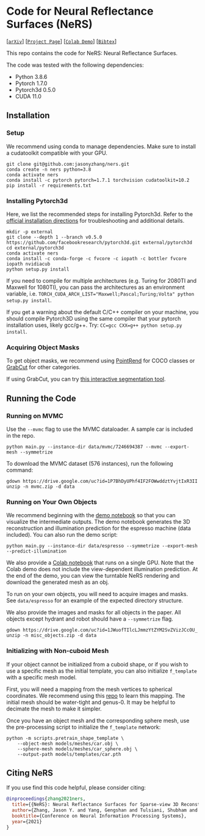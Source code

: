 # Code for Neural Reflectance Surfaces (NeRS)

[[`arXiv`](https://arxiv.org/abs/2110.07604)]
[[`Project Page`](https://jasonyzhang.com/ners/)]
[[`Colab Demo`](https://colab.research.google.com/drive/1L4Sl_9Osc2J_I5YpkteLrb-VbnwdDokd?usp=sharing)]
[[`Bibtex`](#CitingNeRS)]

This repo contains the code for NeRS: Neural Reflectance Surfaces.

The code was tested with the following dependencies:
* Python 3.8.6
* Pytorch 1.7.0
* Pytorch3d 0.5.0
* CUDA 11.0

## Installation

### Setup

We recommend using conda to manage dependencies. Make sure to install a cudatoolkit
compatible with your GPU.

```
git clone git@github.com:jasonyzhang/ners.git
conda create -n ners python=3.8
conda activate ners
conda install -c pytorch pytorch=1.7.1 torchvision cudatoolkit=10.2
pip install -r requirements.txt
```

### Installing Pytorch3d

Here, we list the recommended steps for installing Pytorch3d. Refer to the 
[official installation directions](https://github.com/facebookresearch/pytorch3d/blob/master/INSTALL.md)
for troubleshooting and additional details.

```
mkdir -p external
git clone --depth 1 --branch v0.5.0 https://github.com/facebookresearch/pytorch3d.git external/pytorch3d
cd external/pytorch3d
conda activate ners
conda install -c conda-forge -c fvcore -c iopath -c bottler fvcore iopath nvidiacub
python setup.py install
```

If you need to compile for multiple architectures (e.g. Turing for 2080TI and Maxwell
for 1080TI), you can pass the architectures as an environment variable, i.e. 
`TORCH_CUDA_ARCH_LIST="Maxwell;Pascal;Turing;Volta" python setup.py install`.

If you get a warning about the default C/C++ compiler on your machine, you should
compile Pytorch3D using the same compiler that your pytorch installation uses, likely
gcc/g++. Try: `CC=gcc CXX=g++ python setup.py install`.

### Acquiring Object Masks

To get object masks, we recommend using 
[PointRend](https://github.com/facebookresearch/detectron2/tree/master/projects/PointRend)
for COCO classes or [GrabCut](https://docs.opencv.org/master/d8/d83/tutorial_py_grabcut.html)
for other categories.

If using GrabCut, you can try [this interactive segmentation tool](https://github.com/jasonyzhang/interactive_grabcut).

## Running the Code

### Running on MVMC

Use the `--mvmc` flag to use the MVMC dataloader. A sample car is included in the repo.
```
python main.py --instance-dir data/mvmc/7246694387 --mvmc --export-mesh --symmetrize
```

To download the MVMC dataset (576 instances), run the following command:
```
gdown https://drive.google.com/uc?id=1P7BhDyUPhf4IF2FOWwddztYvjtIxR3II
unzip -n mvmc.zip -d data
```

### Running on Your Own Objects

We recommend beginning with the [demo notebook](notebooks/NeRS%20In-the-wild%20Demo.ipynb)
so that you can visualize the intermediate outputs. The demo notebook generates the 3D
reconstruction and illumination prediction for the espresso machine (data included). You
can also run the demo script:

```
python main.py --instance-dir data/espresso --symmetrize --export-mesh --predict-illumination
```

We also provide a [Colab notebook](https://colab.research.google.com/drive/1L4Sl_9Osc2J_I5YpkteLrb-VbnwdDokd?usp=sharing)
that runs on a single GPU. Note that the Colab demo does not include the view-dependent
illumination prediction. At the end of the demo, you can view the turntable NeRS
rendering and download the generated mesh as an obj.

To run on your own objects, you will need to acquire images and masks. See
`data/espresso` for an example of the expected directory structure.

We also provide the images and masks for all objects in the paper. All objects except
hydrant and robot should have a `--symmetrize` flag.
```
gdown https://drive.google.com/uc?id=1JWuofTIlcLJmmzYtZYM2SvZVizJCcOU_
unzip -n misc_objects.zip -d data
```

### Initializing with Non-cuboid Mesh

If your object cannot be initialized from a cuboid shape, or if you wish to use a
specific mesh as the initial template, you can also initialize `f_template` with a
specific mesh model.

First, you will need a mapping from the mesh vertices to spherical coordinates. We
recommend using this [repo](https://github.com/icemiliang/spherical_harmonic_maps) to
learn this mapping. The initial mesh should be water-tight and genus-0. It may be
helpful to decimate the mesh to make it simpler.

Once you have an object mesh and the corresponding sphere mesh, use the pre-processing
script to initialize the `f_template` network:
```
python -m scripts.pretrain_shape_template \
    --object-mesh models/meshes/car.obj \
    --sphere-mesh models/meshes/car_sphere.obj \
    --output-path models/templates/car.pth
```

## <a name="CitingNeRS"></a>Citing NeRS

If you use find this code helpful, please consider citing:

```BibTeX
@inproceedings{zhang2021ners,
  title={{NeRS}: Neural Reflectance Surfaces for Sparse-view 3D Reconstruction in the Wild},
  author={Zhang, Jason Y. and Yang, Gengshan and Tulsiani, Shubham and Ramanan, Deva},
  booktitle={Conference on Neural Information Processing Systems},
  year={2021}
}
```